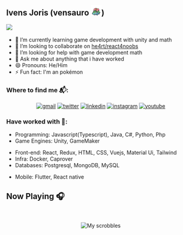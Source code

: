 ## Ivens Joris (vensauro <img alt="Pokémon Venusaur" height="28" src="logos/venusaur.png" />)
![](https://komarev.com/ghpvc/?username=vensauro&color=blueviolet)
<br/>

<!-- ![Jokes Card](https://readme-jokes.vercel.app/api?theme=dracula&borderColor=none&bgColor=none) -->

- 🌱 I’m currently learning game development with unity and math
- 👯 I’m looking to collaborate on [he4rt/react4noobs](https://github.com/he4rt/react4noobs)
- 🤔 I’m looking for help with game development math
- 💬 Ask me about anything that i have worked
- 😄 Pronouns: He/Him
- ⚡ Fun fact: I'm an pokémon

### Where to find me 📬:
<p align="center">
<a href="mailto:ivens.joris.nogueira@gmail.com" target="blank"><img align="center" src="https://img.shields.io/badge/Gmail-D14836?style=for-the-badge&logo=gmail&logoColor=white" alt="gmail" /></a>
<a href="https://twitter.com/ivensauro" target="blank"><img align="center" src="https://img.shields.io/badge/Twitter-1DA1F2?style=for-the-badge&logo=twitter&logoColor=white" alt="twitter" /></a>
<a href="https://www.linkedin.com/in/ivens-joris-nogueira/" target="blank"><img align="center" src="https://img.shields.io/badge/LinkedIn-0077B5?style=for-the-badge&logo=linkedin&logoColor=white" alt="linkedin" /></a>
<a href="https://www.instagram.com/ivensauro/" target="blank"><img align="center" src="https://img.shields.io/badge/Instagram-E4405F?style=for-the-badge&logo=instagram&logoColor=white" alt="instagram" /></a>
<a href="https://www.youtube.com/c/LivesAlanzoka" target="blank"><img align="center" src="https://img.shields.io/badge/YouTube-FF0000?style=for-the-badge&logo=youtube&logoColor=white" alt="youtube" /></a>
</p>


### Have worked with 👾:
- Programming: Javascript(Typescript), Java, C#, Python, Php 
- Game Engines: Unity, GameMaker
<!-- - Server Technologies: RabbitMQ -->
- Front-end: React, Redux, HTML, CSS, Vuejs, Material Ui, Tailwind
- Infra: Docker, Caprover
- Databases: Postgresql, MongoDB, MySQL
<!-- - Agile practices: Extreme Programming, Scrum -->
- Mobile: Flutter, React native

<!-- <p align="left"> 
    <a href="https://www.cprogramming.com/" target="_blank">
        <img src="https://cdn.jsdelivr.net/gh/devicons/devicon/icons/c/c-original.svg" alt="c" width="40" height="40"/> 
    </a> 
    <a href="https://www.w3schools.com/cpp/" target="_blank">
        <img src="https://cdn.jsdelivr.net/gh/devicons/devicon/icons/cplusplus/cplusplus-original.svg" alt="cplusplus" width="40" height="40"/>
    </a>
    <a href="https://www.w3schools.com/css/" target="_blank">
        <img src="https://cdn.jsdelivr.net/gh/devicons/devicon/icons/css3/css3-original-wordmark.svg" alt="css3" width="40" height="40"/>
    </a>
    <a href="https://www.figma.com/" target="_blank">
        <img src="https://www.vectorlogo.zone/logos/figma/figma-icon.svg" alt="figma" width="40" height="40"/>
    </a>
    <a href="https://flutter.dev" target="_blank">
        <img src="https://www.vectorlogo.zone/logos/flutterio/flutterio-icon.svg" alt="flutter" width="40" height="40"/>
    </a>
    <a href="https://git-scm.com/" target="_blank">
        <img src="https://www.vectorlogo.zone/logos/git-scm/git-scm-icon.svg" alt="git" width="40" height="40"/>
    </a> 
    <a href="https://www.python.org" target="_blank">
        <img src="https://cdn.jsdelivr.net/gh/devicons/devicon/icons/python/python-original.svg" alt="python" width="40" height="40"/>
    </a>
</p> -->


<!-- ## Coding Activity 👩🏽‍💻

<br/>

[![Top Langs](https://github-readme-stats.vercel.app/api/top-langs/?username=vensauro&theme=synthwave)](https://github.com/anuraghazra/github-readme-stats)

![Vensauro GitHub stats](https://github-readme-stats.vercel.app/api?username=vensauro&show_icons=true&theme=synthwave)

[![trophy](https://github-profile-trophy.vercel.app/?username=vensauro&theme=tokyonight)](https://github.com/ryo-ma/github-profile-trophy) -->

## Now Playing 🎧
<br/>
<p align="center">
<img src="https://lastfm-recently-played.vercel.app/api?user=ivensauro" alt="My scrobbles" />
</p>
